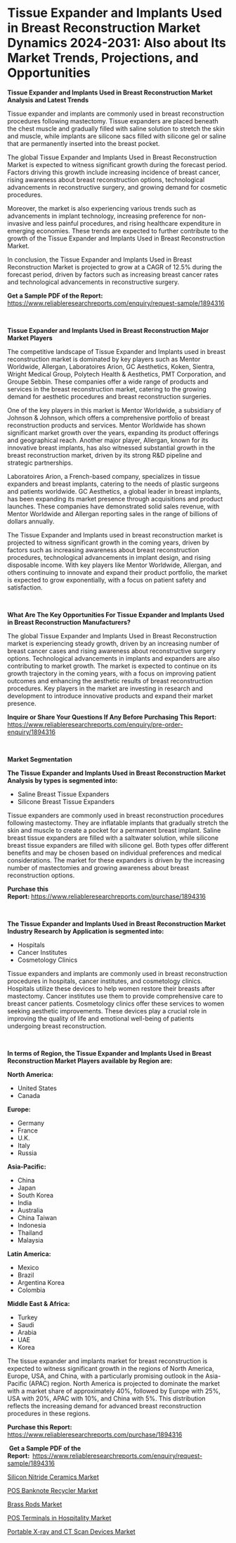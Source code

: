 <p><h1>Tissue Expander and Implants Used in Breast Reconstruction Market Dynamics 2024-2031: Also about Its Market Trends, Projections, and Opportunities</h1></p><p><strong>Tissue Expander and Implants Used in Breast Reconstruction Market Analysis and Latest Trends</strong></p>
<p><p>Tissue expander and implants are commonly used in breast reconstruction procedures following mastectomy. Tissue expanders are placed beneath the chest muscle and gradually filled with saline solution to stretch the skin and muscle, while implants are silicone sacs filled with silicone gel or saline that are permanently inserted into the breast pocket.</p><p>The global Tissue Expander and Implants Used in Breast Reconstruction Market is expected to witness significant growth during the forecast period. Factors driving this growth include increasing incidence of breast cancer, rising awareness about breast reconstruction options, technological advancements in reconstructive surgery, and growing demand for cosmetic procedures.</p><p>Moreover, the market is also experiencing various trends such as advancements in implant technology, increasing preference for non-invasive and less painful procedures, and rising healthcare expenditure in emerging economies. These trends are expected to further contribute to the growth of the Tissue Expander and Implants Used in Breast Reconstruction Market.</p><p>In conclusion, the Tissue Expander and Implants Used in Breast Reconstruction Market is projected to grow at a CAGR of 12.5% during the forecast period, driven by factors such as increasing breast cancer rates and technological advancements in reconstructive surgery.</p></p>
<p><strong>Get a Sample PDF of the Report:&nbsp;</strong> <a href="https://www.reliableresearchreports.com/enquiry/request-sample/1894316">https://www.reliableresearchreports.com/enquiry/request-sample/1894316</a></p>
<p>&nbsp;</p>
<p><strong>Tissue Expander and Implants Used in Breast Reconstruction Major Market Players</strong></p>
<p><p>The competitive landscape of Tissue Expander and Implants used in breast reconstruction market is dominated by key players such as Mentor Worldwide, Allergan, Laboratoires Arion, GC Aesthetics, Koken, Sientra, Wright Medical Group, Polytech Health & Aesthetics, PMT Corporation, and Groupe Sebbin. These companies offer a wide range of products and services in the breast reconstruction market, catering to the growing demand for aesthetic procedures and breast reconstruction surgeries.</p><p>One of the key players in this market is Mentor Worldwide, a subsidiary of Johnson & Johnson, which offers a comprehensive portfolio of breast reconstruction products and services. Mentor Worldwide has shown significant market growth over the years, expanding its product offerings and geographical reach. Another major player, Allergan, known for its innovative breast implants, has also witnessed substantial growth in the breast reconstruction market, driven by its strong R&D pipeline and strategic partnerships.</p><p>Laboratoires Arion, a French-based company, specializes in tissue expanders and breast implants, catering to the needs of plastic surgeons and patients worldwide. GC Aesthetics, a global leader in breast implants, has been expanding its market presence through acquisitions and product launches. These companies have demonstrated solid sales revenue, with Mentor Worldwide and Allergan reporting sales in the range of billions of dollars annually.</p><p>The Tissue Expander and Implants used in breast reconstruction market is projected to witness significant growth in the coming years, driven by factors such as increasing awareness about breast reconstruction procedures, technological advancements in implant design, and rising disposable income. With key players like Mentor Worldwide, Allergan, and others continuing to innovate and expand their product portfolio, the market is expected to grow exponentially, with a focus on patient safety and satisfaction.</p></p>
<p>&nbsp;</p>
<p><strong>What Are The Key Opportunities For Tissue Expander and Implants Used in Breast Reconstruction Manufacturers?</strong></p>
<p><p>The global Tissue Expander and Implants Used in Breast Reconstruction market is experiencing steady growth, driven by an increasing number of breast cancer cases and rising awareness about reconstructive surgery options. Technological advancements in implants and expanders are also contributing to market growth. The market is expected to continue on its growth trajectory in the coming years, with a focus on improving patient outcomes and enhancing the aesthetic results of breast reconstruction procedures. Key players in the market are investing in research and development to introduce innovative products and expand their market presence.</p></p>
<p><strong>Inquire or Share Your Questions If Any Before Purchasing This Report:</strong> <a href="https://www.reliableresearchreports.com/enquiry/pre-order-enquiry/1894316">https://www.reliableresearchreports.com/enquiry/pre-order-enquiry/1894316</a></p>
<p>&nbsp;</p>
<p><strong>Market Segmentation</strong></p>
<p><strong>The Tissue Expander and Implants Used in Breast Reconstruction Market Analysis by types is segmented into:</strong></p>
<p><ul><li>Saline Breast Tissue Expanders</li><li>Silicone Breast Tissue Expanders</li></ul></p>
<p><p>Tissue expanders are commonly used in breast reconstruction procedures following mastectomy. They are inflatable implants that gradually stretch the skin and muscle to create a pocket for a permanent breast implant. Saline breast tissue expanders are filled with a saltwater solution, while silicone breast tissue expanders are filled with silicone gel. Both types offer different benefits and may be chosen based on individual preferences and medical considerations. The market for these expanders is driven by the increasing number of mastectomies and growing awareness about breast reconstruction options.</p></p>
<p><strong>Purchase this Report:&nbsp;</strong><a href="https://www.reliableresearchreports.com/purchase/1894316">https://www.reliableresearchreports.com/purchase/1894316</a></p>
<p>&nbsp;</p>
<p><strong>The Tissue Expander and Implants Used in Breast Reconstruction Market Industry Research by Application is segmented into:</strong></p>
<p><ul><li>Hospitals</li><li>Cancer Institutes</li><li>Cosmetology Clinics</li></ul></p>
<p><p>Tissue expanders and implants are commonly used in breast reconstruction procedures in hospitals, cancer institutes, and cosmetology clinics. Hospitals utilize these devices to help women restore their breasts after mastectomy. Cancer institutes use them to provide comprehensive care to breast cancer patients. Cosmetology clinics offer these services to women seeking aesthetic improvements. These devices play a crucial role in improving the quality of life and emotional well-being of patients undergoing breast reconstruction.</p></p>
<p>&nbsp;</p>
<p><strong>In terms of Region, the Tissue Expander and Implants Used in Breast Reconstruction Market Players available by Region are:</strong></p>
<p>
    <p> <strong> North America: </strong>
        <ul>
            <li>United States</li>
            <li>Canada</li>
        </ul>
        </p> 
    <p> <strong> Europe: </strong>
        <ul>
            <li>Germany</li>
            <li>France</li>
            <li>U.K.</li>
            <li>Italy</li>
            <li>Russia</li>
        </ul>
        </p> 
    <p> <strong> Asia-Pacific: </strong>
        <ul>
            <li>China</li>
            <li>Japan</li>
            <li>South Korea</li>
            <li>India</li>
            <li>Australia</li>
            <li>China Taiwan</li>
            <li>Indonesia</li>
            <li>Thailand</li>
            <li>Malaysia</li>
        </ul>
        </p> 
    <p> <strong> Latin America: </strong>
        <ul>
            <li>Mexico</li>
            <li>Brazil</li>
            <li>Argentina Korea</li>
            <li>Colombia</li>
        </ul>
        </p> 
    <p> <strong> Middle East & Africa: </strong>
        <ul>
            <li>Turkey</li>
            <li>Saudi</li>
            <li>Arabia</li>
            <li>UAE</li>
            <li>Korea</li>
        </ul>
    </p>
    </p>
<p><p>The tissue expander and implants market for breast reconstruction is expected to witness significant growth in the regions of North America, Europe, USA, and China, with a particularly promising outlook in the Asia-Pacific (APAC) region. North America is projected to dominate the market with a market share of approximately 40%, followed by Europe with 25%, USA with 20%, APAC with 10%, and China with 5%. This distribution reflects the increasing demand for advanced breast reconstruction procedures in these regions.</p></p>
<p><strong>Purchase this Report: </strong><a href="https://www.reliableresearchreports.com/purchase/1894316">https://www.reliableresearchreports.com/purchase/1894316</a></p>
<p>&nbsp;<strong>Get a Sample PDF of the Report:&nbsp;&nbsp;</strong><a href="https://www.reliableresearchreports.com/enquiry/request-sample/1894316">https://www.reliableresearchreports.com/enquiry/request-sample/1894316</a></p>
<p><strong></strong></p>
<p><p><a href="https://view.publitas.com/reportprime-1/silicon-nitride-ceramics-market-challenges-opportunities-and-growth-drivers-and-major-market-players-forecasted-for-period-from-2024-2031/">Silicon Nitride Ceramics Market</a></p><p><a href="https://frill-swim-3cd.notion.site/POS-Banknote-Recycler-Market-Size-Reflecting-a-Forecast-Till-2031-Market-By-Type-By-Application-an-e5b70ede9add49ee8c7fd6afab539551">POS Banknote Recycler Market</a></p><p><a href="https://view.publitas.com/reportprime-1/brass-rods-market-provides-detailed-segmentation-of-this-market-based-on-type-application-and-region-and-forecast-for-the-period-from-2024-2031/">Brass Rods Market</a></p><p><a href="https://meowing-canidae-761.notion.site/POS-Terminals-in-Hospitality-Market-Growth-Market-Trends-COVID-19-Impact-and-Forecasts-for-period-cd73404c38154c69ba10331ed9b4be22">POS Terminals in Hospitality Market</a></p><p><a href="https://meowing-lemming-dd3.notion.site/Portable-X-ray-and-CT-Scan-Devices-Market-Size-2024-2031-Global-Industrial-Analysis-Key-Geographi-4e2ebb4061b04375b3f7c385d855088b">Portable X-ray and CT Scan Devices Market</a></p></p>